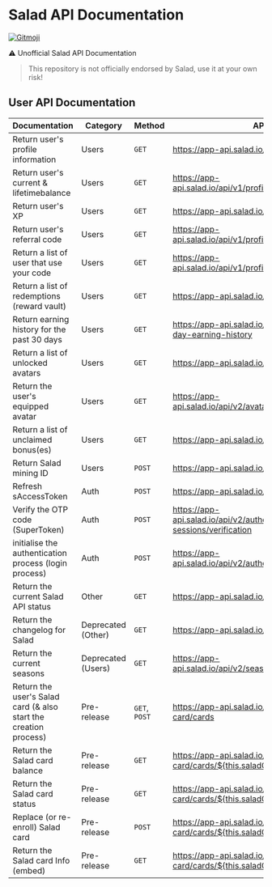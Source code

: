 # Salad API Documentation
<a href="https://gitmoji.dev">
  <img src="https://img.shields.io/badge/gitmoji-%20😜%20😍-FFDD67.svg?style=flat-square" alt="Gitmoji">
</a>

⚠️ Unofficial Salad API Documentation
> This repository is not officially endorsed by Salad, use it at your own risk!

## User API Documentation

| Documentation | Category | Method | API |
| --- | --- | --- | --- |
| Return user's profile information | Users | `GET` | https://app-api.salad.io/api/v1/profile |
| Return user's current & lifetimebalance | Users | `GET` | https://app-api.salad.io/api/v1/profile/balance |
| Return user's XP | Users | `GET` | https://app-api.salad.io/api/v1/profile/xp |
| Return user's referral code | Users | `GET` | https://app-api.salad.io/api/v1/profile/referral-code |
| Return a list of user that use your code | Users | `GET` | https://app-api.salad.io/api/v1/profile/referrals |
| Return a list of redemptions (reward vault) | Users | `GET` | https://app-api.salad.io/api/v2/redemptions |
| Return earning history for the past 30 days | Users | `GET` | https://app-api.salad.io/api/v2/reports/30-day-earning-history |
| Return a list of unlocked avatars | Users | `GET` | https://app-api.salad.io/api/v2/avatars |
| Return the user's equipped avatar | Users | `GET` | https://app-api.salad.io/api/v2/avatars/selected |
| Return a list of unclaimed bonus(es) | Users | `GET` | https://app-api.salad.io/api/v2/bonuses |
| Return Salad mining ID | Users | `POST` | https://app-api.salad.io/api/v2/machines |
| Refresh sAccessToken | Auth | `POST` | https://app-api.salad.io/auth/session/refresh |
| Verify the OTP code (SuperToken) | Auth | `POST` | https://app-api.salad.io/api/v2/authentication-sessions/verification |
| initialise the authentication process (login process) | Auth | `POST` | https://app-api.salad.io/api/v2/authentication-sessions |
| Return the current Salad API status | Other | `GET` | https://app-api.salad.io/health/ready |
| Return the changelog for Salad | Deprecated (Other) | `GET` | https://app-api.salad.io/api/v2/changelog |
| Return the current seasons | Deprecated (Users) | `GET` | https://app-api.salad.io/api/v2/seasons/current |
| Return the user's Salad card (& also start the creation process) | Pre-release | `GET`, `POST` | https://app-api.salad.io/api/v2/salad-card/cards |
| Return the Salad card balance | Pre-release | `GET` | https://app-api.salad.io/api/v2/salad-card/cards/${this.saladCard?.cardId}/balance |
| Return the Salad card status | Pre-release | `GET` | https://app-api.salad.io/api/v2/salad-card/cards/${this.saladCard?.cardId}/locked |
| Replace (or re-enroll) Salad card | Pre-release | `POST` | https://app-api.salad.io/api/v2/salad-card/cards/${this.saladCard?.cardId}/replace |
| Return the Salad card Info (embed) | Pre-release | `GET` | https://app-api.salad.io/api/v2/salad-card/cards/${this.saladCard?.cardId}/embed |